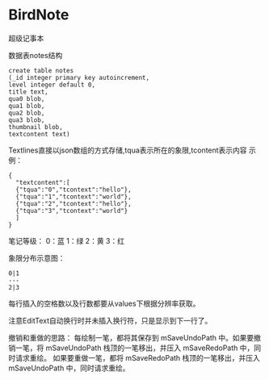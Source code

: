 BirdNote
========

超级记事本

数据表notes结构
```
create table notes
(_id integer primary key autoincrement,
level integer default 0,
title text,
qua0 blob,
qua1 blob,
qua2 blob,
qua3 blob,
thumbnail blob,
textcontent text)
```

Textlines直接以json数组的方式存储,tqua表示所在的象限,tcontent表示内容
示例：
```
{
  "textcontent":[
  {"tqua":"0","tcontext":"hello"},
  {"tqua":"1","tcontext":"world"},
  {"tqua":"2","tcontext":"hello"},
  {"tqua":"3","tcontext":"world"}
  ]
}
```
笔记等级：
0：蓝
1：绿
2：黄
3：红

象限分布示意图：
```
0|1
---
2|3
```

每行插入的空格数以及行数都要从values下根据分辨率获取。

注意EditText自动换行时并未插入换行符，只是显示到下一行了。

撤销和重做的思路：
每绘制一笔，都将其保存到 mSaveUndoPath 中。如果要撤销一笔，将 mSaveUndoPath 栈顶的一笔移出，并压入 mSaveRedoPath 中，同时请求重绘。
如果要重做一笔，都将 mSaveRedoPath 栈顶的一笔移出，并压入 mSaveUndoPath 中，同时请求重绘。

